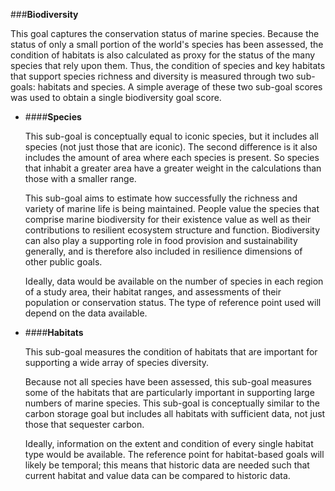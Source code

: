 ###**Biodiversity**

This goal captures the conservation status of marine species. Because the status of only a small portion of the world's species has been assessed, the condition of habitats is also calculated as proxy for the status of the many species that rely upon them. Thus, the condition of species and key habitats that support species richness and diversity is measured through two sub-goals: habitats and species. A simple average of these two sub-goal scores was used to obtain a single biodiversity goal score.

  - ####**Species**

    This sub-goal is conceptually equal to iconic species, but it includes all species (not just those that are iconic). The second difference is it also includes the amount of area where each species is present. So species that inhabit a greater area have a greater weight in the calculations than those with a smaller range.

    This sub-goal aims to estimate how successfully the richness and variety of marine life is being maintained. People value the species that comprise marine biodiversity for their existence value as well as their contributions to resilient ecosystem structure and function. Biodiversity can also play a supporting role in food provision and sustainability generally, and is therefore also included in resilience dimensions of other public goals.

    Ideally, data would be available on the number of species in each region of a study area, their habitat ranges, and assessments of their population or conservation status. The type of reference point used will depend on the data available.

  - ####**Habitats**

    This sub-goal measures the condition of habitats that are important for supporting a wide array of species diversity.

    Because not all species have been assessed, this sub-goal measures some of the habitats that are particularly important in supporting large numbers of marine species. This sub-goal is conceptually similar to the carbon storage goal but includes all habitats with sufficient data, not just those that sequester carbon.

    Ideally, information on the extent and condition of every single habitat type would be available. The reference point for habitat-based goals will likely be temporal; this means that historic data are needed such that current habitat and value data can be compared to historic data.
